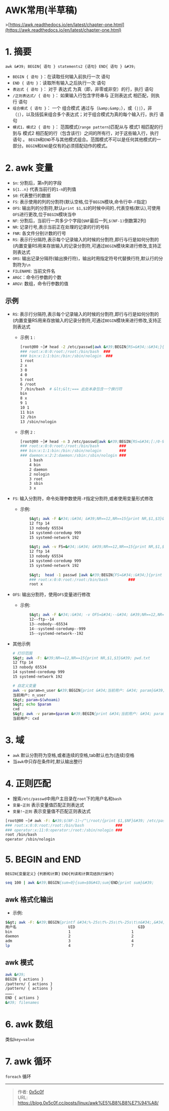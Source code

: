 # AWK常用(半草稿)


&gt;[https://awk.readthedocs.io/en/latest/chapter-one.html](https://awk.readthedocs.io/en/latest/chapter-one.html)

# 1. 摘要 
`awk &#39; BEGIN{ 语句 } statements2 {语句} END{ 语句 } &#39;`
- `BEGIN { 语句 }`：在读取任何输入前执行一次 语句 
- `END { 语句 }`：读取所有输入之后执行一次 语句  
- `表达式 { 语句 }`： 对于 表达式 为真（即，非零或非空）的行，执行 语句  
- `/正则表达式/ { 语句 }`： 如果输入行包含字符串与 正则表达式 相匹配，则执行 语句  
- `组合模式 { 语句 }`： 一个 组合模式 通过与（`&amp;&amp;`），或（`||`），非（`|`），以及括弧来组合多个表达式；对于组合模式为真的每个输入行，执行 语句  
- `模式1，模式2 { 语句 }`：  范围模式(`range pattern`)匹配从与 模式1 相匹配的行到与 模式2 相匹配的行（包含该行）之间的所有行，对于这些输入行，执行 语句 。 `BEGIN`和`END`不与其他模式组合。范围模式不可以是任何其他模式的一部分。`BEGIN`和`END`是仅有的必须搭配动作的模式。  


# 2. awk 变量
- `$n`: 分割后，第`n`列的字段   
- `${1..n}` 代表当前行的`1-n`的列值 
- `$0`: 代表整行的数据  
- `FS`: 表示使用的列的分割符(默认空格,位于`BEGIN`模块,命令行中`-F`指定)  
- `OFS`: 输出列的分割符,默认`print $1,$2`的时候中间的`,`代表空格(默认),可使用`OFS`进行更改,位于`BEGIN`模块当中 
- `NF`: 分割后，当前行一共多少个字段(`$NF`最后一列,`$(NF-1)`倒数第2列)  
- `NR`: 记录行号,表示当前正在处理的记录的行的号码  
- `FNR`: 各文件分别计数的行号 
- `RS`: 表示行分隔符,表示每个记录输入的时候的分割符,即行与行是如何分割的(内置变量RS用来存放输入的记录分割符,可通过`BEGIN`模块来进行修改,支持正则表达式  
- `ORS`: 输出记录分隔符(输出换行符)，输出时用指定符号代替换行符,默认行的分割符为`\n`  
- `FILENAME`: 当前文件名 
- `ARGC`：命令行参数的个数
- `ARGV`: 数组，命令行参数的值 

## 示例 
- `RS`: 表示行分隔符,表示每个记录输入的时候的分割符,即行与行是如何分割的(内置变量RS用来存放输入的记录分割符,可通过`BEGIN`模块来进行修改,支持正则表达式  
    - 示例 `1` : 
        ```bash
        [root@00 ~]# head -2 /etc/passwd|awk &#39;BEGIN{RS=&#34;:&#34;}{print NR,$0}&#39;
        ### root:x:0:0:root:/root:/bin/bash  ###
        ### bin:x:1:1:bin:/bin:/sbin/nologin  ###
        1 root
        2 x
        3 0
        4 0
        5 root
        6 /root
        7 /bin/bash  # &lt;&lt;=== 此处本身包含一个换行符
        bin
        8 x
        9 1
        10 1
        11 bin
        12 /bin
        13 /sbin/nologin
        ```
    - 示例 `2` : 
        ```bash
        [root@00 ~]# head -n 3 /etc/passwd|awk &#39;BEGIN{RS=&#34;[:/0-9]&#43;|\n&#34;}{print $0}&#39; |sort|uniq -c
        ### root:x:0:0:root:/root:/bin/bash         ###
        ### bin:x:1:1:bin:/bin:/sbin/nologin        ###
        ### daemon:x:2:2:daemon:/sbin:/sbin/nologin ###
            1 bash
            4 bin
            2 daemon
            2 nologin
            3 root
            3 sbin
            3 x
        ```

- `FS`: 输入分割符，命令处理参数使用`-F`指定分割符,或者使用变量形式修改
    - 示例: 
        ```bash
            $&gt; awk -F &#34;:&#34; &#39;NR==12,NR==15{print NR,$1,$3}&#39; pwd.txt 
            12 ftp 14
            13 nobody 65534
            14 systemd-coredump 999
            15 systemd-network 192
            
            $&gt; awk -v FS=&#34;:&#34; &#39;NR==12,NR==15{print NR,$1,$3}&#39; pwd.txt 
            12 ftp 14
            13 nobody 65534
            14 systemd-coredump 999
            15 systemd-network 192
            
            $&gt;  head -1 passwd |awk &#39;BEGIN{FS=&#34;:&#34;}{print $1,$2}&#39;
            ### root:x:0:0:root:/root:/bin/bash         ###
            root x
        ```

- `OFS`: 输出分割符，使用`OFS`变量进行修改 
    - 示例: 
        ```bash
            $&gt; awk -F &#34;:&#34; -v OFS=&#34;--&#34; &#39;NR==12,NR==15{print NR,$1,$3}&#39; pwd.txt 
            12--ftp--14
            13--nobody--65534
            14--systemd-coredump--999
            15--systemd-network--192
        ```
- 其他示例 
    ```bash
    # 打印范围 
    $&gt; awk -F: &#39;NR==12,NR==15{print NR,$1,$3}&#39; pwd.txt 
    12 ftp 14
    13 nobody 65534
    14 systemd-coredump 999
    15 systemd-network 192

    # 自定义变量 
    awk -v param=n_user &#39;BEGIN{print &#34;当前用户: &#34; param}&#39;
    当前用户: n_user
    $&gt; param=$(whoami)
    $&gt; echo $param
    cxd
    $&gt; awk -v param=$param &#39;BEGIN{print &#34;当前用户: &#34; param}&#39;
    当前用户: cxd
    ```

# 3. 域 
- `awk` 默认分割符为空格,或者连续的空格,tab默认也为(连续)空格  
- 当`awk`中只存在条件时,默认输出整行  

# 4. 正则匹配  
- 搜索`/etc/passwd`中用户主目录在`root`下的用户名和`bash`   
- `变量~正则`  表示变量值匹配正则表达式  
- `变量!~正则` 表示变量值不匹配正则表达式    


```bash
[root@00 ~]# awk -F: &#39;$(NF-1)~/^\/root/{print $1,$NF}&#39; /etc/passwd  
### root:x:0:0:root:/root:/bin/bash              ###
### operator:x:11:0:operator:/root:/sbin/nologin ###
root /bin/bash
operator /sbin/nologin

```

# 5. BEGIN and END 
`BEGIN{变量定义}` `{判断和计算}` `END{判读和计算完结执行操作}`  
```bash
seq 100 | awk &#39;BEGIN{sum=0}{sum=$0&#43;sum}END{print sum}&#39;
```
## awk 格式化输出 
- 示例: 
```bash
$&gt; awk -F: &#39;BEGIN{printf &#34;%-25s\t%-25s\t%-25s\t\n&#34;,&#34;用户名&#34;,&#34;UID&#34;,&#34;GID&#34;}NR==2,NR==5{printf &#34;%-25s\t%-25s\t%-25s\n&#34;,$1,$3,$4}&#39; pwd.txt 
用户名                       UID                       	 GID                      	
bin                      	1                        	1                        
daemon                   	2                        	2                        
adm                      	3                        	4                        
lp                       	4                        	7  
```

## awk 模式 
```bash
awk &#39;
BEGIN { actions } 
/pattern/ { actions }
/pattern/ { actions }
……….
END { actions } 
&#39; filenames 
```

# 6. awk 数组
类似`key=value` 


# 7. awk 循环 
`foreach` 循环 


---

> 作者: [0x5c0f](https://blog.0x5c0f.cc)  
> URL: https://blog.0x5c0f.cc/posts/linux/awk%E5%B8%B8%E7%94%A8/  

